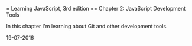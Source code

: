 = Learning JavaScript, 3rd edition
== Chapter 2: JavaScript Development Tools

In this chapter I'm learning about Git and other development tools.

19-07-2016